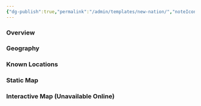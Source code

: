 ```yaml
---
{"dg-publish":true,"permalink":"/admin/templates/new-nation/","noteIcon":""}
---
```


### Overview


### Geography


### Known Locations


### Static Map


### Interactive Map (Unavailable Online)
